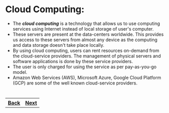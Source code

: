 # Cloud Computing:

- The **_cloud computing_** is a technology that allows us to use computing services using Internet instead of local storage of user's computer. 
- These servers are present at the data-centers worldwide. This provides us access to these servers from almost any device as the computing and data storage doesn't take place locally. 
- By using cloud computing, users can rent resources on-demand from the cloud-service providers. The management of physical servers and software applications is done by these service providers. 
- The user is only charged for using the service as per pay-as-you-go model.
- Amazon Web Services (AWS), Microsoft Azure, Google Cloud Platform (GCP) are some of the well known cloud-service providers.
 #
 #
<table width = "300%"><tr><th><a href = "Introduction.md">Back</a></th><th> <a href = "Advantages.md">Next</a></th></tr></table>
